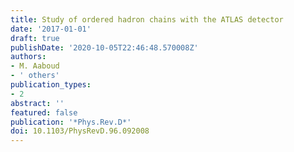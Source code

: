 ```yaml
---
title: Study of ordered hadron chains with the ATLAS detector
date: '2017-01-01'
draft: true
publishDate: '2020-10-05T22:46:48.570008Z'
authors:
- M. Aaboud
- ' others'
publication_types:
- 2
abstract: ''
featured: false
publication: '*Phys.Rev.D*'
doi: 10.1103/PhysRevD.96.092008
---
```


